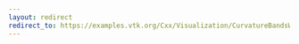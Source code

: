 ```yaml
---
layout: redirect
redirect_to: https://examples.vtk.org/Cxx/Visualization/CurvatureBandsWithGlyphs/
---
```

